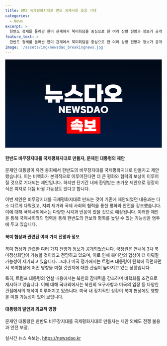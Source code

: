 ```yaml
---
title: DMZ 국제평화지대로 변모 국제사회 호응 기대
categories:
  - News
excerpt: >
  한반도 정세를 둘러싼 한미 관계에서 북미회담을 중심으로 한 여러 상황 전망과 정보가 공개됐다. 문재인 대통령의 유엔총회 발언과 트럼프 대통령의 연설 내용이 주목을 받았으며, 한반도 비무장지대를 국제평화지대로 만들고자 하는 의지가 강조됐다. 북미 협상과 관련된 다양한 전망과 정보가 공개되며, 미국 내에서는 트럼프 대통령의 탄핵 관련 이야기로 북미협상에 영향을 미칠 것으로 예상되는 상황이라는 비판이 제기됐다. 북한의 비핵화와 관련해 진전과 상관이 있는 여러 제안과 발언이 이뤄졌으며, 현 정국 변화에 따른 북미 협상의 전망에 관심이 집중되고 있다. (150자)
feature_text: >
  한반도 정세를 둘러싼 한미 관계에서 북미회담을 중심으로 한 여러 상황 전망과 정보가 공개됐다. 문재인 대통령의 유엔총회 발언과 트럼프 대통령의 연설 내용이 주목을 받았으며, 한반도 비무장지대를 국제평화지대로 만들고자 하는 의지가 강조됐다. 북미 협상과 관련된 다양한 전망과 정보가 공개되며, 미국 내에서는 트럼프 대통령의 탄핵 관련 이야기로 북미협상에 영향을 미칠 것으로 예상되는 상황이라는 비판이 제기됐다. 북한의 비핵화와 관련해 진전과 상관이 있는 여러 제안과 발언이 이뤄졌으며, 현 정국 변화에 따른 북미 협상의 전망에 관심이 집중되고 있다. (150자)
image: '/assets/img/newsdao_breakingnews.jpg'
---
```


<p><img src="/assets/img/newsdao_breakingnews.jpg" alt="implanttips 속보" /></p>

<h4>한반도 비무장지대를 국제평화지대로 만들자, 문재인 대통령의 제안</h4>

<p>문재인 대통령이 유엔 총회에서 한반도의 비무장지대를 국제평화지대로 만들자고 제안했습니다. 이는 비핵화가 본격적으로 이루어진다면 더 큰 평화와 협력의 보상이 이루어질 것으로 기대되는 제안입니다. 하지만 단기간 내에 환영받는 뜨거운 제안으로 굉장히 식은 피자로 대뜸 바뀔 가능성도 있다고 합니다.</p>

<p>이번 제안은 비무장지대를 국제평화지대로 만드는 것이 기존에 제안되었던 내용과는 다소 다르게 다뤄졌고, 지뢰 제거와 국제 사회의 협력을 통한 평화와 안전을 강조했습니다. 이에 대해 국제사회에서는 다양한 시각과 반응이 있을 것으로 예상됩니다. 이러한 제안을 통해 국제사회와의 협력을 통해 한반도의 안보와 평화를 높일 수 있는 가능성을 염두에 두고 있습니다.</p>

<h4>북미 협상과 관련된 여러 가지 전망과 정보</h4>

<p>북미 협상과 관련한 여러 가지 전망과 정보가 공개되었습니다. 국정원은 연내에 3차 북미정상회담이 가능할 것이라고 전망하고 있으며, 이로 인해 북미간의 협상이 더 이뤄질 가능성이 제기되고 있습니다. 그러나 미국 정가에서는 트럼프 대통령이 탄핵에 직면하면서 북미협상에 어떤 영향을 미칠 것인지에 대한 관심이 높아지고 있는 상황입니다.</p>

<p>특히, 트럼프 대통령의 연설 내용에서는 북한의 잠재력을 강조하며 비핵화를 조건으로 제시하고 있습니다. 이에 대해 국내외에서는 북한의 요구사항과 미국의 입장 등 다양한 관점에서의 해석이 이루어지고 있습니다. 미국 내 정치적인 상황이 북미 협상에도 영향을 미칠 가능성이 있어 보입니다.</p>

<h4>대통령의 발언과 외교적 영향</h4>

<p>문재인 대통령은 한반도 비무장지대를 국제평화지대로 만들자는 제안 외에도 전쟁 불용과 안전 보장,</p>
실시간 뉴스 속보는, <a href="https://newsdao.kr" rel="dofollow">https://newsdao.kr</a>


